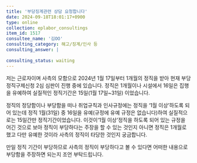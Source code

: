 ```yaml
---
title: '부당징계관련 상담 요청합니다'
date: 2024-09-18T18:01:17+0900
type: online
collection: eplabor_consultings
item_id: 1517
consultee_name: '김OO'
consulting_category: 해고/징계/인사 등
consulting_answer: |
    
consulting_status: waiting
---
```


저는 근로자이며 사측의 모함으로 2024년 1월 17일부터 1개월의 정직을 받아 현재 부당정직구제신청 2심 심판이 진행 중에 있습니다. 정직은 1개월이나 시설에서 16일은 집행을 유예하여 실질적인 정직기간은 15일(1월 17일~31일) 이었습니다.

정직의 정당함이나 부당함을 떠나 취업규칙과 인사규정에는 정직을 ‘1월 이상’하도록 되어 있는데 정직 1월(31일) 중 16일을 유예(규정에 유예 규정은 없습니다)하여 실질적으로는 15일간만 정직기간이었습니다. 이것이‘1월 이상’정직을 하도록 되어 있는 규정을 어긴 것으로 보아 정직이 부당하다는 주장을 할 수 있는 것인지 아니면 정직은 1개월로 했고 다만 유예한 것이라 사측의 정직이 타당한 것인지 궁금합니다.

만일 정직 기간이 부당하므로 사측의 정직이 부당하다고 볼 수 있다면 어떠한 내용으로 부당함을 주장하면 되는지 조언 부탁드립니다.
